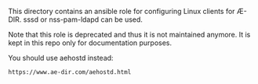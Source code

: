 This directory contains an ansible role for configuring Linux clients for Æ-DIR.
sssd or nss-pam-ldapd can be used.

Note that this role is deprecated and thus it is not maintained anymore.
It is kept in this repo only for documentation purposes.

You should use aehostd instead:

    https://www.ae-dir.com/aehostd.html
